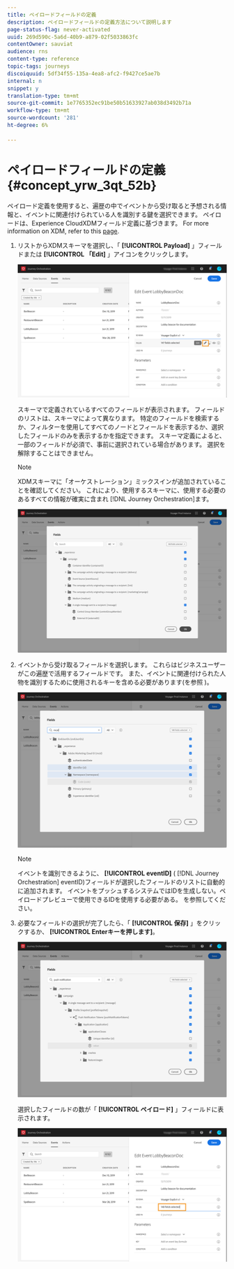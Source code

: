 ```yaml
---
title: ペイロードフィールドの定義
description: ペイロードフィールドの定義方法について説明します
page-status-flag: never-activated
uuid: 269d590c-5a6d-40b9-a879-02f5033863fc
contentOwner: sauviat
audience: rns
content-type: reference
topic-tags: journeys
discoiquuid: 5df34f55-135a-4ea8-afc2-f9427ce5ae7b
internal: n
snippet: y
translation-type: tm+mt
source-git-commit: 1e7765352ec91be50b51633927ab038d3492b71a
workflow-type: tm+mt
source-wordcount: '281'
ht-degree: 6%

---
```



# ペイロードフィールドの定義 {#concept_yrw_3qt_52b}

ペイロード定義を使用すると、遍歴の中でイベントから受け取ると予想される情報と、イベントに関連付けられている人を識別する鍵を選択できます。 ペイロードは、Experience CloudXDMフィールド定義に基づきます。 For more information on XDM, refer to this [page](https://docs.adobe.com/content/help/ja-JP/experience-platform/xdm/home.html).

1. リストからXDMスキーマを選択し、「 **[!UICONTROL Payload]** 」フィールドまたは **[!UICONTROL 「Edit]** 」アイコンをクリックします。

   ![](../assets/journey8.png)

   スキーマで定義されているすべてのフィールドが表示されます。 フィールドのリストは、スキーマによって異なります。 特定のフィールドを検索するか、フィルターを使用してすべてのノードとフィールドを表示するか、選択したフィールドのみを表示するかを指定できます。 スキーマ定義によると、一部のフィールドが必須で、事前に選択されている場合があります。 選択を解除することはできません。

   >[!NOTE]
   >
   >XDMスキーマに「オーケストレーション」ミックスインが追加されていることを確認してください。 これにより、使用するスキーマに、使用する必要のあるすべての情報が確実に含まれ [!DNL Journey Orchestration]ます。

   ![](../assets/journey9.png)

1. イベントから受け取るフィールドを選択します。 これらはビジネスユーザーがこの遍歴で活用するフィールドです。 また、イベントに関連付けられた人物を識別するために使用されるキーを含める必要があります(を参照 [](../event/defining-the-event-key.md))。

   ![](../assets/journey10.png)

   >[!NOTE]
   >
   >イベントを識別できるように、 **[!UICONTROL eventID]** ( [!DNL Journey Orchestration] eventID)フィールドが選択したフィールドのリストに自動的に追加されます。 イベントをプッシュするシステムではIDを生成しない。ペイロードプレビューで使用できるIDを使用する必要がある。 [](../event/previewing-the-payload.md)を参照してください。

1. 必要なフィールドの選択が完了したら、「 **[!UICONTROL 保存]** 」をクリックするか、 **[!UICONTROL Enterキーを押します]**。

   ![](../assets/journey11.png)

   選択したフィールドの数が「 **[!UICONTROL ペイロード]** 」フィールドに表示されます。

   ![](../assets/journey12.png)
